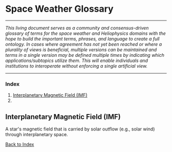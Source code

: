 # Space Weather Glossary

---

_This living document serves as a community and consensus-driven glossary of terms for the space weather and Heliophysics domains with the hope to build the important terms, phrases, and language to create a full ontology. In cases where agreement has not yet been reached or where a plurality of views is beneficial, multiple versions can be maintained and terms in a single version may be defined multiple times by indicating which applications/subtopics utilize them. This will enable individuals and institutions to interoperate without enforcing a single artificial view._

---

### Index ###
1. [Interplanetary Magnetic Field (IMF)](#Interplanetary-Magnetic-Field-IMF)
2. 



## Interplanetary Magnetic Field (IMF)

A star's magnetic field that is carried by solar outflow (e.g., solar wind) through interplanetary space. 

[Back to Index](#Index)


